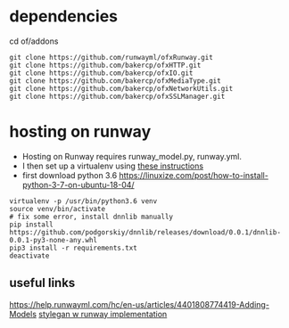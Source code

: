 # dependencies

cd of/addons
```
git clone https://github.com/runwayml/ofxRunway.git
git clone https://github.com/bakercp/ofxHTTP.git
git clone https://github.com/bakercp/ofxIO.git
git clone https://github.com/bakercp/ofxMediaType.git
git clone https://github.com/bakercp/ofxNetworkUtils.git
git clone https://github.com/bakercp/ofxSSLManager.git
```

# hosting on runway
+ Hosting on Runway requires runway_model.py, runway.yml. 
+ I then set up a virtualenv using [these instructions](https://gist.github.com/frfahim/73c0fad6350332cef7a653bcd762f08d)
+ first download python 3.6 https://linuxize.com/post/how-to-install-python-3-7-on-ubuntu-18-04/
```
virtualenv -p /usr/bin/python3.6 venv
source venv/bin/activate
# fix some error, install dnnlib manually
pip install https://github.com/podgorskiy/dnnlib/releases/download/0.0.1/dnnlib-0.0.1-py3-none-any.whl
pip3 install -r requirements.txt
deactivate
```


## useful links
https://help.runwayml.com/hc/en-us/articles/4401808774419-Adding-Models
[stylegan w runway implementation](https://github.com/agermanidis/stylegan)

